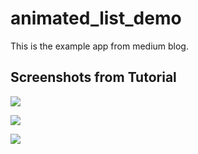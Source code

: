 # animated_list_demo

This is the example app from medium blog.

## Screenshots from Tutorial

![](https://imgur.com/a/9BhLhP9)

![](https://imgur.com/a/n9WFko6)

![](https://imgur.com/a/rID8Vh9)
